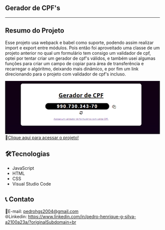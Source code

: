 ## Gerador de CPF's
<hr>

<h2>Resumo do Projeto</h2>

Esse projeto usa webpack e babel como suporte, podendo assim realizar import e export entre módulos. Pois então foi aproveitado uma classe de um projeto anterior no qual um formulário tem consigo um validador de cpf, optei por tentar criar um gerador de cpf's válidos, e também usei algumas funções para criar um campo de copiar para área de transferência e recarregar o algóritmo, deixando mais dinâmico, e por fim um link direcionando para o projeto com validador de cpf's incluso.

![preview](./LT.png)<br>
🔗[Clique aqui para acessar o projeto!](https://pedrodevvv.github.io/Timer-JS/)
## 🛠️Tecnologias

* JavaScript
* HTML
* CSS
* Visual Studio Code

## 📞 Contato

📩E-mail: pedrohgs2004@gmail.com <br>
🌐Linkedin: https://www.linkedin.com/in/pedro-henrique-g-silva-a2100a23a/?originalSubdomain=br
